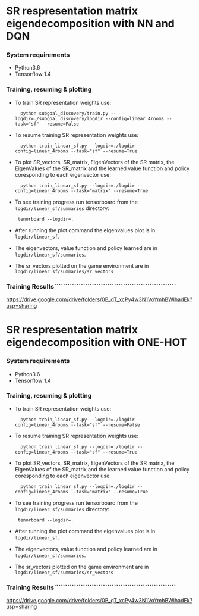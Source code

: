 # SR respresentation matrix eigendecomposition with NN and DQN

### System requirements

* Python3.6
* Tensorflow 1.4

### Training, resuming & plotting

* To train SR representation weights use:

        python subgoal_discovery/train.py --logdir=./subgoal_discovery/logdir --config=linear_4rooms --task="sf" --resume=False

* To resume training SR representation weights use:

        python train_linear_sf.py --logdir=./logdir --config=linear_4rooms --task="sf" --resume=True
        
* To plot SR_vectors, SR_matrix, EigenVectors of the SR matrix, the EigenValues of the SR_matrix
 and the learned value function and policy coresponding to each eigenvector use:
        
        python train_linear_sf.py --logdir=./logdir --config=linear_4rooms --task="matrix" --resume=True
        
* To see training progress run tensorboard from the ```logdir/linear_sf/summaries``` directory:
       
       tenorboard --logdir=.

* After running the plot command the eigenvalues plot is in ```logdir/linear_sf```.
* The eigenvectors, value function and policy learned are in ```logdir/linear_sf/summaries```.
* The sr_vectors plotted on the game environment are in  ```logdir/linear_sf/summaries/sr_vectors```

### Training Results```````````````````````````````````````````````````````

https://drive.google.com/drive/folders/0B_qT_xcPy4w3N1VoYmhBWlhadEk?usp=sharing

# SR respresentation matrix eigendecomposition with ONE-HOT

### System requirements

* Python3.6
* Tensorflow 1.4

### Training, resuming & plotting

* To train SR representation weights use:

        python train_linear_sf.py --logdir=./logdir --config=linear_4rooms --task="sf" --resume=False

* To resume training SR representation weights use:

        python train_linear_sf.py --logdir=./logdir --config=linear_4rooms --task="sf" --resume=True
        
* To plot SR_vectors, SR_matrix, EigenVectors of the SR matrix, the EigenValues of the SR_matrix
 and the learned value function and policy coresponding to each eigenvector use:
        
        python train_linear_sf.py --logdir=./logdir --config=linear_4rooms --task="matrix" --resume=True
        
* To see training progress run tensorboard from the ```logdir/linear_sf/summaries``` directory:
       
       tenorboard --logdir=.

* After running the plot command the eigenvalues plot is in ```logdir/linear_sf```.
* The eigenvectors, value function and policy learned are in ```logdir/linear_sf/summaries```.
* The sr_vectors plotted on the game environment are in  ```logdir/linear_sf/summaries/sr_vectors```

### Training Results```````````````````````````````````````````````````````

https://drive.google.com/drive/folders/0B_qT_xcPy4w3N1VoYmhBWlhadEk?usp=sharing

